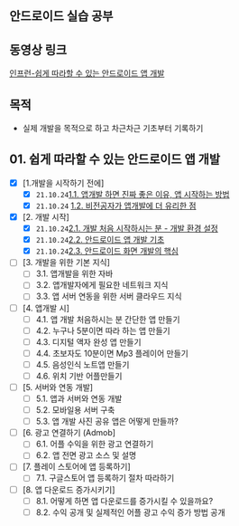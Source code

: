 ## 안드로이드 실습 공부
## 동영상 링크
[인프런-쉽게 따라할 수 있는 안드로이드 앱 개발](https://www.inflearn.com/course/%EC%95%88%EB%93%9C%EB%A1%9C%EC%9D%B4%EB%93%9C-%EC%95%B1%EA%B0%9C%EB%B0%9C-%EA%B8%B0%EC%88%A0%EB%85%B8%ED%8A%B8/dashboard)

## 목적

- 실제 개발을 목적으로 하고 차근차근 기초부터 기록하기

## 01. 쉽게 따라할 수 있는 안드로이드 앱 개발

- [x] [1.개발을 시작하기 전에]
  - [x] `21.10.24`[1.1. 앱개발 하면 진짜 좋은 이유, 앱 시작하는 방법](./쉽게따라할수있는안드로이드앱개발/1024/01.쉽게따라할수있는안드로이드앱개발/2021.10.24_1.1앱개발하면-진짜-좋은-이유-앱-시작하는-방법.md)
  - [x] `21.10.24` [1.2. 비전공자가 앱개발에 더 유리한 점](./쉽게따라할수있는안드로이드앱개발/1024/01.쉽게따라할수있는안드로이드앱개발/2021.10.24_1.2비전공자가-앱개발에-더-유리한-점.md)
- [x] [2. 개발 시작]
  - [x] `21.10.24`[2.1. 개발 처음 시작하시는 분 - 개발 환경 설정](./쉽게따라할수있는안드로이드앱개발/1024/02.개발시작/2021.10.24_2.1-개발처음-시작하시는분-개발환경설정.md)
  - [x] `21.10.24`[2.2. 안드로이드 앱 개발 기초](./쉽게따라할수있는안드로이드앱개발/1024/02.개발시작/2021.10.24_2.2-안드로이드앱개발기초,2.3-안드로이드화면개발의핵심.md)
  - [x] `21.10.24`[2.3. 안드로이드 화면 개발의 핵심](./쉽게따라할수있는안드로이드앱개발/1024/02.개발시작/2021.10.24_2.2-안드로이드앱개발기초,2.3-안드로이드화면개발의핵심.md)
- [ ] [3. 개발을 위한 기본 지식]
  - [ ] 3.1. 앱개발을 위한 자바
  - [ ] 3.2. 앱개발자에게 필요한 네트워크 지식
  - [ ] 3.3. 앱 서버 연동을 위한 서버 클라우드 지식
- [ ] [4. 앱개발 시]
  - [ ] 4.1. 앱 개발 처음하시는 분 간단한 앱 만들기
  - [ ] 4.2. 누구나 5분이면 따라 하는 앱 만들기
  - [ ] 4.3. 디지털 액자 완성 앱 만들기
  - [ ] 4.4. 초보자도 10분이면 Mp3 플레이어 만들기
  - [ ] 4.5. 음성인식 노트앱 만들기
  - [ ] 4.6. 위치 기반 어플만들기
- [ ] [5. 서버와 연동 개발]
  - [ ] 5.1. 앱과 서버와 연동 개발
  - [ ] 5.2. 모바일용 서버 구축
  - [ ] 5.3. 앱 개발 사진 공유 앱은 어떻게 만들까?
- [ ] [6. 광고 연결하기 (Admob]
  - [ ] 6.1. 어플 수익을 위한 광고 연결하기
  - [ ] 6.2. 앱 전면 광고 소스 및 설명
- [ ] [7. 플레이 스토어에 앱 등록하기]
  - [ ] 7.1. 구글스토어 앱 등록하기 절차 따라하기
- [ ] [8. 앱 다운로드 증가시키기]
  - [ ] 8.1. 어떻게 하면 앱 다운로드를 증가시킬 수 있을까요?
  - [ ] 8.2. 수익 공개 및 실제적인 어플 광고 수익 증가 방법 공개
